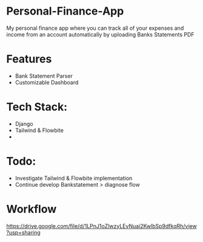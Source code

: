 # Personal-Finance-App
My personal finance app where you can track all of your expenses and income from an account automatically by uploading Banks Statements PDF
# Features
- Bank Statement Parser
- Customizable Dashboard

# Tech Stack:
- Django
- Tailwind & Flowbite
- 
# Todo:
- Investigate Tailwind & Flowbite implementation
- Continue develop Bankstatement > diagnose flow
# Workflow
https://drive.google.com/file/d/1LPnJ1oZlwzyLEvNuai2KwlbSp9dfkqRh/view?usp=sharing
